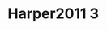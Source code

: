 <a name="material" />

# Harper2011 3
<script type="application/ld+json">
  {
    "@context": "https://schema.org/",
    "@type": "ChemicalSubstance",
    "http://purl.org/dc/terms/conformsTo":
      {
        "@type": "CreativeWork",
        "@id": "https://bioschemas.org/profiles/ChemicalSubstance/0.4-RELEASE/"
      },
    "@id": "https://egonw.github.io/nanowiki/nanowiki93.html#material",
    "name": "Harper2011 3",
    "sameAs: "http://127.0.0.1/mediawiki/index.php/Special:URIResolver/Harper2011_3"
  }
</script>

